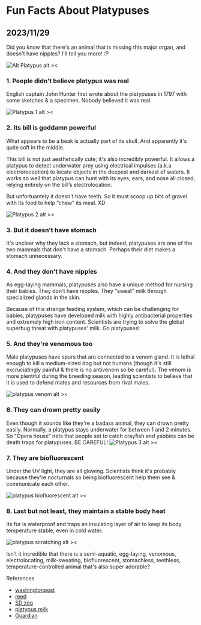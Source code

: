 # Fun Facts About Platypuses
## 2023/11/29

Did you know that there's an animal that is missing this major organ, and doesn't have nipples? I'll tell you more! :P

![Alt Platypus alt ><](https://media.giphy.com/media/iPgo1ADaEkrP8Dr1BS/giphy-downsized.gif)

### 1. People didn't believe platypus was real

English captain John Hunter first wrote about the platypuses in 1797 with some sketches & a specimen. Nobody believed it was real.

![Platypus 1 alt ><](https://github.com/jinnycho/jinnycho.github.io/blob/main/src/assets/photos/platypus1.png?raw=true)

### 2. Its bill is goddamn powerful

What appears to be a beak is actually part of its skull. And apparently it's quite soft in the middle.

This bill is not just aesthetically cute; it's also incredibly powerful. It allows a platypus to detect underwater prey using electrical impulses (a.k.a electroreception) to locate objects in the deepest and darkest of waters. It works so well that platypus can hunt with its eyes, ears, and nose all closed, relying entirely on the bill’s electrolocation.

But unfortuantely it doesn't have teeth. So it must scoop up bits of gravel with its food to help “chew” its meal. XD

![Platypus 2 alt ><](https://github.com/jinnycho/jinnycho.github.io/blob/main/src/assets/photos/platypus2.png?raw=true)

### 3. But it doesn't have stomach
It's unclear why they lack a stomach, but indeed, platypuses are one of the two mammals that don't have a stomach. Perhaps their diet makes a stomach unnecessary.

### 4. And they don't have nipples
As egg-laying mammals, platypuses also have a unique method for nursing their babies. They don't have nipples. They "sweat" milk through specialized glands in the skin. 

Because of this strange feeding system, which can be challenging for babies, platypuses have developed milk with highly antibacterial properties and extremely high iron content. Scientists are trying to solve the global superbug threat with platypuses' milk. Go platypuses!

### 5. And they're venomous too
Male platypuses have spurs that are connected to a venom gland. It is lethal enough to kill a medium-sized dog but not humans (though it's still excruciatingly painful & there is no antivenom so be careful). The venom is more plentiful during the breeding season, leading scientists to believe that it is used to defend mates and resources from rival males.

![platypus venom alt ><](https://upload.wikimedia.org/wikipedia/commons/3/3d/Platypus_spur.JPG)

### 6. They can drown pretty easily
Even though it sounds like they're a badass animal, they can drown pretty easily. Normally, a platypus stays underwater for between 1 and 2 minutes. So "Opera house” nets that people set to catch crayfish and yabbies can be death traps for platypuses. BE CAREFUL!
![Platypus 3 alt ><](https://github.com/jinnycho/jinnycho.github.io/blob/main/src/assets/photos/platypus3.png?raw=true)

### 7. They are biofluorescent
Under the UV light, they are all glowing. Scientists think it's probably because they're nocturnals so being biofluorescent help them see & communicate each other.

![platypus biofluorescent alt ><](https://cdn.mos.cms.futurecdn.net/J29hZbBGEePokbrTdRYCEi.jpg)

### 8. Last but not least, they maintain a stable body heat
Its fur is waterproof and traps an insulating layer of air to keep its body temperature stable, even in cold water.

![platypus scratching alt ><](https://media.giphy.com/media/kyuhMhJnpGnz9C7TT4/giphy-downsized.gif)

Isn't it incredible that there is a semi-aquatic, egg-laying, venomous, electrolocating, milk-sweating, biofluorescent, stomachless, teethless, temperature-controlled animal that's also super adorable?

References
- [washingtonpost](washingtonpost.com/news/speaking-of-science/wp/2015/04/01/the-platypus-is-so-weird-that-scientists-thought-the-first-specimen-was-a-hoax)
- [reed](https://www.reed.edu/biology/professors/srenn/pages/teaching/web_2007/myp_site/)
- [SD zoo](https://animals.sandiegozoo.org/animals/platypus)
- [platypus milk](https://newatlas.com/platypus-milk-antimicrobial-protein-csiro-deakin/53809/)
- [Guardian](https://www.theguardian.com/science/2020/dec/19/tasmanian-devils-glow-in-the-dark-australian-animals-glowing-platypus-wombat-echidna-bandicoot-scientists-investigate-australia-marsupials-light)